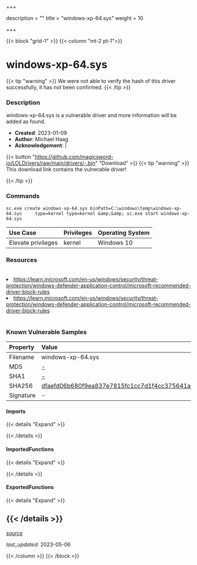 +++

description = ""
title = "windows-xp-64.sys"
weight = 10

+++


{{< block "grid-1" >}}
{{< column "mt-2 pt-1">}}


# windows-xp-64.sys 


{{< tip "warning" >}}
We were not able to verify the hash of this driver successfully, it has not been confirmed.
{{< /tip >}}


### Description

windows-xp-64.sys is a vulnerable driver and more information will be added as found.

- **Created**: 2023-01-09
- **Author**: Michael Haag
- **Acknowledgement**:  | [](https://twitter.com/)

{{< button "https://github.com/magicsword-io/LOLDrivers/raw/main/drivers/-.bin" "Download" >}}
{{< tip "warning" >}}
This download link contains the vulnerable driver!

{{< /tip >}}

### Commands

```
sc.exe create windows-xp-64.sys binPath=C:\windows\temp\windows-xp-64.sys     type=kernel type=kernel &amp;&amp; sc.exe start windows-xp-64.sys
```

| Use Case | Privileges | Operating System | 
|:---- | ---- | ---- |
| Elevate privileges | kernel | Windows 10 |

### Resources
<br>
<li><a href=" https://learn.microsoft.com/en-us/windows/security/threat-protection/windows-defender-application-control/microsoft-recommended-driver-block-rules"> https://learn.microsoft.com/en-us/windows/security/threat-protection/windows-defender-application-control/microsoft-recommended-driver-block-rules</a></li>
<li><a href="https://learn.microsoft.com/en-us/windows/security/threat-protection/windows-defender-application-control/microsoft-recommended-driver-block-rules">https://learn.microsoft.com/en-us/windows/security/threat-protection/windows-defender-application-control/microsoft-recommended-driver-block-rules</a></li>
<br>

### Known Vulnerable Samples

| Property           | Value |
|:-------------------|:------|
| Filename           | windows-xp-64.sys |
| MD5                | [-](https://www.virustotal.com/gui/file/-) |
| SHA1               | [-](https://www.virustotal.com/gui/file/-) |
| SHA256             | [dfaefd06b680f9ea837e7815fc1cc7d1f4cc375641ac850667ab20739f46ad22](https://www.virustotal.com/gui/file/dfaefd06b680f9ea837e7815fc1cc7d1f4cc375641ac850667ab20739f46ad22) |
| Signature         | -   |


#### Imports
{{< details "Expand" >}}

{{< /details >}}
#### ImportedFunctions
{{< details "Expand" >}}

{{< /details >}}
#### ExportedFunctions
{{< details "Expand" >}}

{{< /details >}}
-----



[*source*](https://github.com/magicsword-io/LOLDrivers/tree/main/yaml/windows-xp-64.yaml)

*last_updated:* 2023-05-06








{{< /column >}}
{{< /block >}}
